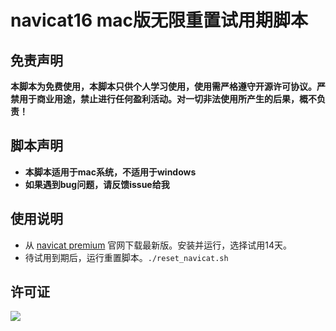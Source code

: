 # navicat16 mac版无限重置试用期脚本

<!-- @import "[TOC]" {cmd="toc" depthFrom=1 depthTo=6 orderedList=false} -->

## 免责声明

**本脚本为免费使用，本脚本只供个人学习使用，使用需严格遵守开源许可协议。严禁用于商业用途，禁止进行任何盈利活动。对一切非法使用所产生的后果，概不负责！**

## 脚本声明

- **本脚本适用于mac系统，不适用于windows**
- **如果遇到bug问题，请反馈issue给我**

## 使用说明

- 从 [navicat premium](https://www.navicat.com.cn/download/navicat-premium) 官网下载最新版。安装并运行，选择试用14天。
- 待试用到期后，运行重置脚本。`./reset_navicat.sh`

## 许可证

![](https://gitee.com/yhan219/blog-image/raw/master/yhan/LGPL.svg)